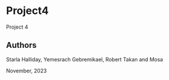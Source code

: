 # Project4
Project 4


## Authors

Starla Halliday, Yemesrach Gebremikael, Robert Takan and Mosa

November, 2023

